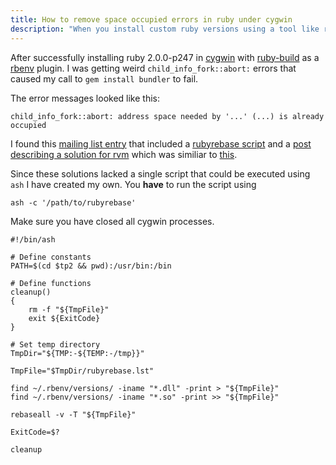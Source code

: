 ```yaml
---
title: How to remove space occupied errors in ruby under cygwin
description: "When you install custom ruby versions using a tool like ruby-build you might run into address space occupied problems."
---
```


After successfully installing ruby 2.0.0-p247 in [cygwin](http://cygwin.com/) with [ruby-build](https://github.com/sstephenson/ruby-build) as a [rbenv](https://github.com/sstephenson/rbenv) plugin. I was getting weird `child_info_fork::abort:` errors that caused my call to `gem install bundler` to fail.

The error messages looked like this:

	child_info_fork::abort: address space needed by '...' (...) is already occupied

I found this [mailing list entry](http://www.cygwin.com/ml/cygwin/2012-02/msg00701.html) that included a [rubyrebase script](http://www.cygwin.com/ml/cygwin/2012-02/txt00030.txt) and a [post describing a solution for rvm](http://gsjhywel.swan.ac.uk/?p=12) which was similiar to [this](http://ficial.wordpress.com/2011/07/06/cygwin-and-rails-unable-to-remap-to-same-address-as-parent-died-waiting-for-dll-loading-errno-11/).

Since these solutions lacked a single script that could be executed using `ash` I have created my own. You **have** to run the script using

	ash -c '/path/to/rubyrebase'

Make sure you have closed all cygwin processes.

	#!/bin/ash

    # Define constants
    PATH=$(cd $tp2 && pwd):/usr/bin:/bin
    
    # Define functions
    cleanup()
    {
        rm -f "${TmpFile}"
        exit ${ExitCode}
    }
    
    # Set temp directory
    TmpDir="${TMP:-${TEMP:-/tmp}}"
    
    TmpFile="$TmpDir/rubyrebase.lst"
    
    find ~/.rbenv/versions/ -iname "*.dll" -print > "${TmpFile}"
    find ~/.rbenv/versions/ -iname "*.so" -print >> "${TmpFile}"
    
    rebaseall -v -T "${TmpFile}"
    
    ExitCode=$?
    
    cleanup